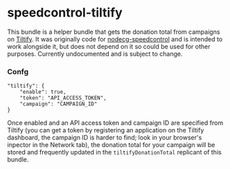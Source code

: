 # speedcontrol-tiltify

This bundle is a helper bundle that gets the donation total from campaigns on [Tiltify](https://tiltify.com/). It was originally code for [nodecg-speedcontrol](https://github.com/speedcontrol/nodecg-speedcontrol) and is intended to work alongside it, but does not depend on it so could be used for other purposes. Currently undocumented and is subject to change.

### Confg

```
"tiltify": {
	"enable": true,
	"token": "API_ACCESS_TOKEN",
	"campaign": "CAMPAIGN_ID"
}
```

Once enabled and an API access token and campaign ID are specified from Tiltify (you can get a token by registering an application on the Tiltify dashboard, the campaign ID is harder to find; look in your browser's inpector in the Network tab), the donation total for your campaign will be stored and frequently updated in the `tiltifyDonationTotal` replicant of this bundle.